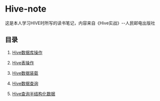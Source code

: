 # Hive-note


这是本人学习HIVE时所写的读书笔记，内容来自《Hive实战》--人民邮电出版社


## 目录

1.  [Hive数据库操作](hive/hive_sql_database.md) </br>

2.  [Hive表操作](hive/hive_sql_table.md) </br>

3.  [Hive数据装载](hive/hive_sql_loaddata.md) </br>

4.  [Hive数据查询](hive/hive_sql_select.md) </br>

5.  [Hive查询半结构化数据](hive/hive_sql_select2.md) </br>